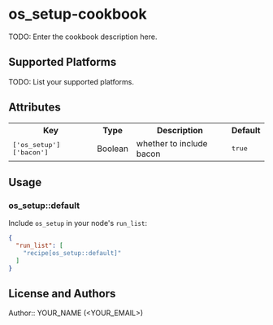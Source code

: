 # os_setup-cookbook

TODO: Enter the cookbook description here.

## Supported Platforms

TODO: List your supported platforms.

## Attributes

<table>
  <tr>
    <th>Key</th>
    <th>Type</th>
    <th>Description</th>
    <th>Default</th>
  </tr>
  <tr>
    <td><tt>['os_setup']['bacon']</tt></td>
    <td>Boolean</td>
    <td>whether to include bacon</td>
    <td><tt>true</tt></td>
  </tr>
</table>

## Usage

### os_setup::default

Include `os_setup` in your node's `run_list`:

```json
{
  "run_list": [
    "recipe[os_setup::default]"
  ]
}
```

## License and Authors

Author:: YOUR_NAME (<YOUR_EMAIL>)
